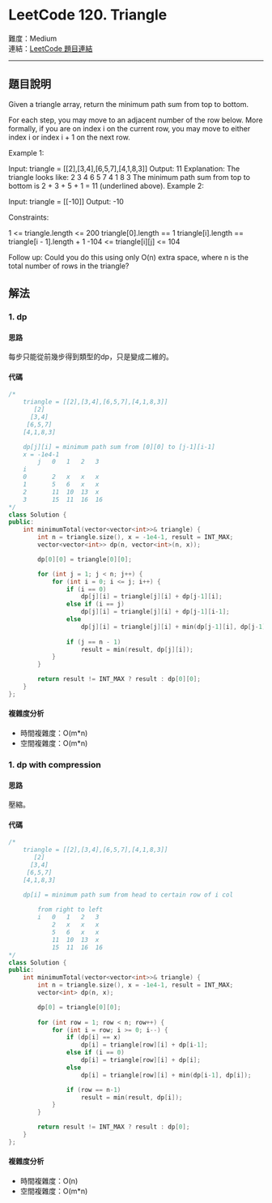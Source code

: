 # LeetCode 120. Triangle

難度：Medium  
連結：[LeetCode 題目連結](https://leetcode.com/problems/triangle/description/)

---

## 題目說明
    
Given a triangle array, return the minimum path sum from top to bottom.

For each step, you may move to an adjacent number of the row below. More formally, if you are on index i on the current row, you may move to either index i or index i + 1 on the next row.

 

Example 1:

Input: triangle = [[2],[3,4],[6,5,7],[4,1,8,3]]
Output: 11
Explanation: The triangle looks like:
   2
  3 4
 6 5 7
4 1 8 3
The minimum path sum from top to bottom is 2 + 3 + 5 + 1 = 11 (underlined above).
Example 2:

Input: triangle = [[-10]]
Output: -10
 

Constraints:

1 <= triangle.length <= 200
triangle[0].length == 1
triangle[i].length == triangle[i - 1].length + 1
-104 <= triangle[i][j] <= 104
 

Follow up: Could you do this using only O(n) extra space, where n is the total number of rows in the triangle?

## 解法
### 1. dp
#### 思路

每步只能從前幾步得到類型的dp，只是變成二維的。

#### 代碼
```c++
/*
    triangle = [[2],[3,4],[6,5,7],[4,1,8,3]]
       [2]
      [3,4]
     [6,5,7]
    [4,1,8,3]

    dp[j][i] = minimum path sum from [0][0] to [j-1][i-1]
    x = -1e4-1
        j   0   1   2   3
    i
    0       2   x   x   x
    1       5   6   x   x
    2       11  10  13  x
    3       15  11  16  16
*/
class Solution {
public:
    int minimumTotal(vector<vector<int>>& triangle) {
        int n = triangle.size(), x = -1e4-1, result = INT_MAX;
        vector<vector<int>> dp(n, vector<int>(n, x));

        dp[0][0] = triangle[0][0];

        for (int j = 1; j < n; j++) {
            for (int i = 0; i <= j; i++) {
                if (i == 0)
                    dp[j][i] = triangle[j][i] + dp[j-1][i];
                else if (i == j)
                    dp[j][i] = triangle[j][i] + dp[j-1][i-1];
                else
                    dp[j][i] = triangle[j][i] + min(dp[j-1][i], dp[j-1][i-1]);
            
                if (j == n - 1)
                    result = min(result, dp[j][i]);
            }
        }

        return result != INT_MAX ? result : dp[0][0];
    }
};
```

#### 複雜度分析

- 時間複雜度：O(m*n)
- 空間複雜度：O(m*n)

### 1. dp with compression
#### 思路

壓縮。

#### 代碼
```c++
/*
    triangle = [[2],[3,4],[6,5,7],[4,1,8,3]]
       [2]
      [3,4]
     [6,5,7]
    [4,1,8,3]

    dp[i] = minimum path sum from head to certain row of i col
    
        from right to left
        i   0   1   2   3
            2   x   x   x
            5   6   x   x
            11  10  13  x
            15  11  16  16
*/
class Solution {
public:
    int minimumTotal(vector<vector<int>>& triangle) {
        int n = triangle.size(), x = -1e4-1, result = INT_MAX;
        vector<int> dp(n, x);

        dp[0] = triangle[0][0];
        
        for (int row = 1; row < n; row++) {
            for (int i = row; i >= 0; i--) {
                if (dp[i] == x)
                    dp[i] = triangle[row][i] + dp[i-1];
                else if (i == 0)
                    dp[i] = triangle[row][i] + dp[i];
                else
                    dp[i] = triangle[row][i] + min(dp[i-1], dp[i]);

                if (row == n-1)
                    result = min(result, dp[i]);
            }
        }

        return result != INT_MAX ? result : dp[0];
    }
};
```

#### 複雜度分析

- 時間複雜度：O(n)
- 空間複雜度：O(m*n)

